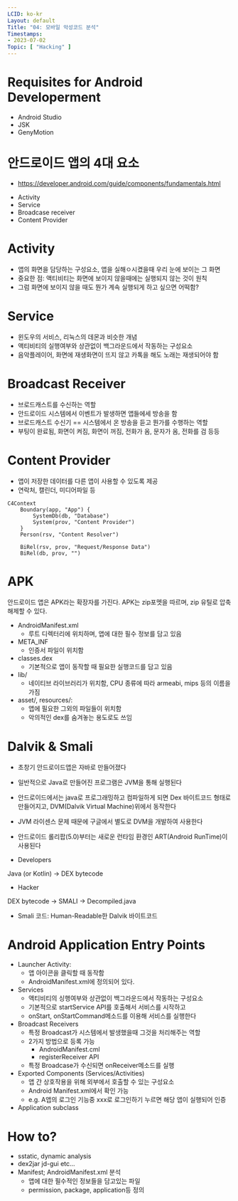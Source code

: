 ```yaml
---
LCID: ko-kr
Layout: default
Title: "04: 모바일 악성코드 분석"
Timestamps:
- 2023-07-02
Topic: [ "Hacking" ]
---
```


# Requisites for Android Developerment
- Android Studio
- JSK
- GenyMotion

# 안드로이드 앱의 4대 요소

* https://developer.android.com/guide/components/fundamentals.html

- Activity
- Service
- Broadcase receiver
- Content Provider


# Activity

- 앱의 화면을 담당하는 구성요소, 앱을 실해ㅇ시켰을때 우리 눈에 보이는 그 화면
- 중요한 점: 액티비티는 화면에 보이지 않을때에는 실행되지 않는 것이 원칙
- 그럼 화면에 보이지 않을 때도 뭔가 계속 실행되게 하고 싶으면 어떡함?

# Service

- 윈도우의 서비스, 리눅스의 데몬과 비슷한 개념
- 액티비티의 실행여부와 상관없이 백그라운드에서 작동하는 구성요소
- 음악플레이어, 화면에 재생화면이 뜨지 않고 카톡을 해도 노래는 재생되어야 함

# Broadcast Receiver

- 브로드캐스트를 수신하는 역할
- 안드로이드 시스템에서 이벤트가 발생하면 앱들에세 방송을 함
- 브로드캐스트 수신기 == 시스템에서 온 방송을 듣고 뭔가를 수행하는 역할
- 부팅이 완료됨, 화면이 켜짐, 화면이 꺼짐, 전화가 옴, 문자가 옴, 전화를 검 등등

# Content Provider

- 앱이 저장한 데이터를 다른 앱이 사용할 수 있도록 제공
- 연락처, 캘린더, 미디어파일 등

```mermaid
C4Context
    Boundary(app, "App") {
        SystemDb(db, "Database")
        System(prov, "Content Provider")
    }
    Person(rsv, "Content Resolver")

    BiRel(rsv, prov, "Request/Response Data")
    BiRel(db, prov, "")
```

# APK

안드로이드 앱은 APK라는 확장자를 가진다.
APK는 zip포멧을 따르며, zip 유틸로 압축해제할 수 있다.

- AndroidManifest.xml
    - 루트 디렉터리에 위치하며, 앱에 대한 필수 정보를 담고 있음
- META_INF
    - 인증서 파일이 위치함
- classes.dex
    - 기본적으로 앱이 동작할 때 필요한 실행코드를 담고 있음
- lib/
    - 네이티브 라이브러리가 위치함, CPU 종류에 따라 armeabi, mips 등의 이름을 가짐
- asset/, resources/:
    - 앱에 필요한 그외의 파일들이 위치함
    - 악의적인 dex를 숨겨놓는 용도로도 쓰임

# Dalvik & Smali

- 초창기 안드로이드앱은 자바로 만들어졌다
- 일반적으로 Java로 만들어진 프로그램은 JVM을 통해 실행된다
- 안드로이드에서는 java로 프로그래밍하고 컴파일하게 되면 Dex 바이트코드 형태로 만들어지고, DVM(Dalvik Virtual Machine)위에서 동작한다
- JVM 라이센스 문제 때문에 구글에서 별도로 DVM을 개발하여 사용한다
- 안드로이드 롤리팝(5.0)부터는 새로운 런타임 환경인 ART(Android RunTime)이 사용된다

- Developers

Java (or Kotlin) -> DEX bytecode

- Hacker

DEX bytecode -> SMALI -> Decompiled.java

* Smali 코드: Human-Readable한 Dalvik 바이트코드

# Android Application Entry Points

- Launcher Activity:
    - 앱 아이콘을 클릭할 때 동작함 
    - AndroidManifest.xml에 정의되어 있다.
- Services
    - 액티비티의 싱행여부와 상관없이 백그라운드에서 작동하는 구성요소
    - 기본적으로 startService API를 호출해서 서비스를 시작하고
    - onStart, onStartCommand메소드를 이용해 서비스를 실행한다
- Broadcast Receivers
    - 특정 Broadcast가 시스템에서 발생했을때 그것을 처리해주는 역할
    - 2가지 방법으로 등록 가능
        - AndroidManifest.cml
        - registerReceiver API
    - 특정 Broadcase가 수신되면 onReceiver메소드를 실행
-  Exported Components (Services/Activities)
    - 앱 간 상호작용을 위해 외부에서 호출할 수 있는 구성요소
    - Android Manifest.xml에서 확인 가능
    - e.g. A앱의 로그인 기능중 xxx로 로그인하기 누르면 해당 앱이 실행되어 인증
- Application subclass

# How to?

- sstatic, dynamic analysis
- dex2jar jd-gui etc...
- Manifest; AndroidManifest.xml 분석
    - 앱에 대한 필수적인 정보들을 담고있는 파일
    - permission, package, application등 정의
